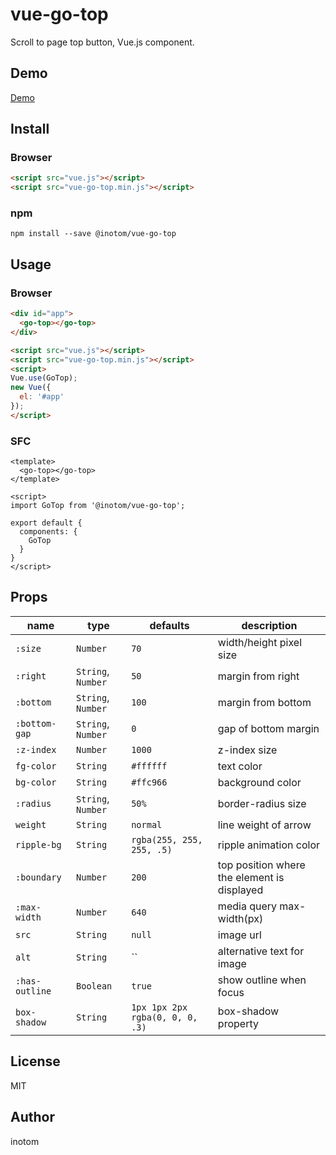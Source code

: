 # vue-go-top

Scroll to page top button, Vue.js component.

## Demo

[Demo](http://sandbox.serendip.ws/vue-go-top.html)


## Install

### Browser

```html
<script src="vue.js"></script>
<script src="vue-go-top.min.js"></script>
```


### npm

```
npm install --save @inotom/vue-go-top
```


## Usage

### Browser

```html
<div id="app">
  <go-top></go-top>
</div>

<script src="vue.js"></script>
<script src="vue-go-top.min.js"></script>
<script>
Vue.use(GoTop);
new Vue({
  el: '#app'
});
</script>
```


### SFC

```vue
<template>
  <go-top></go-top>
</template>

<script>
import GoTop from '@inotom/vue-go-top';

export default {
  components: {
    GoTop
  }
}
</script>
```


## Props

| name           | type               | defaults                        | description                                 |
|----------------|--------------------|---------------------------------|---------------------------------------------|
| `:size`        | `Number`           | `70`                            | width/height pixel size                     |
| `:right`       | `String`, `Number` | `50`                            | margin from right                           |
| `:bottom`      | `String`, `Number` | `100`                           | margin from bottom                          |
| `:bottom-gap`  | `String`, `Number` | `0`                             | gap of bottom margin                        |
| `:z-index`     | `Number`           | `1000`                          | z-index size                                |
| `fg-color`     | `String`           | `#ffffff`                       | text color                                  |
| `bg-color`     | `String`           | `#ffc966`                       | background color                            |
| `:radius`      | `String`, `Number` | `50%`                           | border-radius size                          |
| `weight`       | `String`           | `normal`                        | line weight of arrow                        |
| `ripple-bg`    | `String`           | `rgba(255, 255, 255, .5)`       | ripple animation color                      |
| `:boundary`    | `Number`           | `200`                           | top position where the element is displayed |
| `:max-width`   | `Number`           | `640`                           | media query max-width(px)                   |
| `src`          | `String`           | `null`                          | image url                                   |
| `alt`          | `String`           | ``                              | alternative text for image                  |
| `:has-outline` | `Boolean`          | `true`                          | show outline when focus                     |
| `box-shadow`   | `String`           | `1px 1px 2px rgba(0, 0, 0, .3)` | box-shadow property                   |


## License

MIT


## Author

inotom
